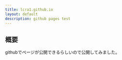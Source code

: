 ```yaml
---
title: lcra1.github.io
layout: default
description: github pages test
---
```


##	概要
githubでページが公開できるらしいので公開してみました。  
